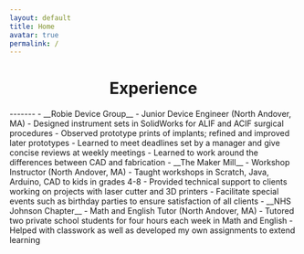 ```yaml
---
layout: default
title: Home
avatar: true
permalink: /
---
```

<h1><center> Experience </center></h1>
-------
- __Robie Device Group__ - Junior Device Engineer (North Andover, MA)
  - Designed instrument sets in SolidWorks for ALIF and ACIF surgical procedures
  - Observed prototype prints of implants; refined and improved later prototypes
  - Learned to meet deadlines set by a manager and give concise reviews at weekly meetings
  - Learned to work around the differences between CAD and fabrication
- __The Maker Mill__ - Workshop Instructor (North Andover, MA)
  - Taught workshops in Scratch, Java, Arduino, CAD to kids in grades 4-8
  - Provided technical support to clients working on projects with laser cutter and 3D printers
  - Facilitate special events such as birthday parties to ensure satisfaction of all clients
- __NHS Johnson Chapter__ - Math and English Tutor (North Andover, MA)
  - Tutored two private school students for four hours each week in Math and English
  - Helped with classwork as well as developed my own assignments to extend learning
